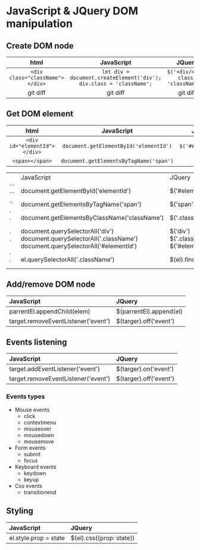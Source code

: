 # JavaScript & JQuery DOM manipulation
## Create DOM node

|  html | JavaScript | JQuery  |
|     :---:    |     :---:      |     :---:     |
| `<div class="className"></div>`   | `let div = document.createElement('div');` <br> `div.class = 'className';`   | `$('<div/>', { class: 'className'})`  |
| git diff     | git diff       | git diff      |


## Get DOM element


|  html | JavaScript | JQuery  |
|     :---:    |     :---:      |     :---:     |
|`<div id="elementId"></div>`| `document.getElementById('elementId')`   | `$('#elementId')`  |
| `<span></span>`|`document.getElementsByTagName('span')`| git diff      |


<table>
<th>
  <td>JavaScript</td>
  <td>JQuery</td>
</th>

<tr>
<td>```<div id="elementId"></div>```</td>
<td>document.getElementById('elementId')</td>
<td> $('#elementId')</td>
</tr>

<tr>
<td>`<span></span>`</td>
<td>document.getElementsByTagName('span')</td>
<td>$('span')</td>
</tr>

<tr>
<td>`<div class="className"></div>`</td>
<td>document.getElementsByClassName('className')</td>
<td>$('.className')</td>
</tr>

<tr>
<td>`<div id="elementId"></div>`</td>
<td>document.querySelectorAll('div')<br>   document.querySelectorAll('.className') <br> document.querySelectorAll('#elementId')</td>
<td>$('div') <br> $('.className') <br> $('#elementId')</td>
</tr>

<tr>
<td>`<div><span class="className"></span><div>`</td>
<td>el.querySelectorAll('.className')</td>
<td>$(el).find('.className')</td>
</tr>

</table>

## Add/remove DOM node

| JavaScript     | JQuery    |
| :------------- | :------------- |
|parrentEl.appendChild(elem)|$(parrentEl).append(el)|
|target.removeEventListener('event')|$(targer).off('event')|



## Events listening

| JavaScript     | JQuery    |
| :------------- | :------------- |
|target.addEventListener('event')|$(targer).on('event')|
|target.removeEventListener('event')|$(targer).off('event')|

### Events types

+ Mouse events
  - click
  - contextmenu
  - mouseover
  - mousedown
  - mousemove
+ Form events
  - submit
  - focus
+ Keyboard events
  - keydown
  - keyup
+ Css events
  - transitionend

## Styling
| JavaScript     | JQuery    |
| :------------- | :------------- |
|el.style.prop = state|$(el).css({prop: state})|
